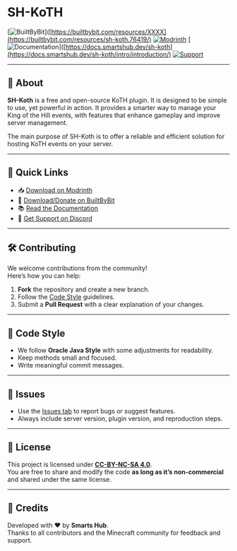 # SH-KoTH

[![BuiltByBit](https://img.shields.io/badge/BBB-Profile-00bfff?logo=bit&logoColor=white)]([https://builtbybit.com/resources/XXXX](https://builtbybit.com/resources/sh-koth.76419/)
[![Modrinth](https://img.shields.io/badge/Modrinth-Download-1bd96a?logo=modrinth&logoColor=white)](https://modrinth.com/plugin/sh-koth)
[![Documentation](https://img.shields.io/badge/Docs-Available-blue?logo=gitbook)]([https://docs.smartshub.dev/sh-koth](https://docs.smartshub.dev/sh-koth/intro/introduction/)
[![Support](https://img.shields.io/badge/Support-Discord-5865f2?logo=discord&logoColor=white)](https://discord.smartshub.dev/)

---

## 📖 About
**SH-Koth** is a free and open-source KoTH plugin. It is designed to be simple to use, yet powerful in action. It provides a smarter way to manage your King of the Hill events,
with features that enhance gameplay and improve server management.

The main purpose of SH-Koth is to offer a reliable and efficient solution for hosting KoTH events on your server.

---

## 🚀 Quick Links
- 📥 [Download on Modrinth](https://modrinth.com/plugin/sh-koth)
- 🛒 [Download/Donate on BuiltByBit](](https://builtbybit.com/resources/sh-koth.76419/)https://builtbybit.com/resources/XXXX)  
- 📚 [Read the Documentation]([https://docs.smartshub.dev/sh-koth](https://docs.smartshub.dev/sh-koth/intro/introduction/))  
- 💬 [Get Support on Discord](https://discord.smarsthub.dev/)  

---

## 🛠️ Contributing
We welcome contributions from the community!  
Here’s how you can help:  

1. **Fork** the repository and create a new branch.  
2. Follow the [Code Style](#-code-style) guidelines.  
3. Submit a **Pull Request** with a clear explanation of your changes.  

---

## 🎨 Code Style
- We follow **Oracle Java Style** with some adjustments for readability.  
- Keep methods small and focused.  
- Write meaningful commit messages.  

---

## 🐛 Issues
- Use the [Issues tab](https://github.com/Imhhitt/SH-KoTH/issues) to report bugs or suggest features.  
- Always include server version, plugin version, and reproduction steps.  

---

## 📜 License
This project is licensed under **[CC-BY-NC-SA 4.0](LICENSE.md)**.  
You are free to share and modify the code **as long as it’s non-commercial** and shared under the same license.  

---

## 🙌 Credits
Developed with ❤️ by **Smarts Hub**.  
Thanks to all contributors and the Minecraft community for feedback and support.  

